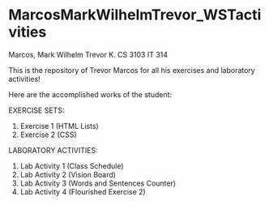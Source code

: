 # MarcosMarkWilhelmTrevor_WSTactivities

Marcos, Mark Wilhelm Trevor K.
CS 3103
IT 314



This is the repository of Trevor Marcos for all his exercises and laboratory activities!



Here are the accomplished works of the student:

EXERCISE SETS:
1. Exercise 1 (HTML Lists)
2. Exercise 2 (CSS)

LABORATORY ACTIVITIES:
1. Lab Activity 1 (Class Schedule)
2. Lab Activity 2 (Vision Board)
3. Lab Activity 3 (Words and Sentences Counter)
4. Lab Activity 4 (Flourished Exercise 2)
